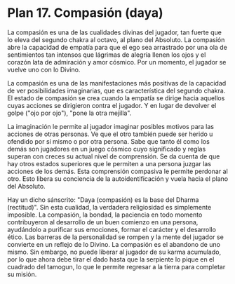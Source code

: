 # Plan 17. Compasión (daya)

La compasión es una de las cualidades divinas del jugador, tan fuerte que lo eleva del segundo chakra al octavo, al plano del Absoluto. La compasión abre la capacidad de empatía para que el ego sea arrastrado por una ola de sentimientos tan intensos que lágrimas de alegría llenen los ojos y el corazón lata de admiración y amor cósmico. Por un momento, el jugador se vuelve uno con lo Divino.

La compasión es una de las manifestaciones más positivas de la capacidad de ver posibilidades imaginarias, que es característica del segundo chakra. El estado de compasión se crea cuando la empatía se dirige hacia aquellos cuyas acciones se dirigieron contra el jugador. Y en lugar de devolver el golpe ("ojo por ojo"), "pone la otra mejilla".

La imaginación le permite al jugador imaginar posibles motivos para las acciones de otras personas. Ve que el otro también puede ser herido u ofendido por sí mismo o por otra persona. Sabe que tanto él como los demás son jugadores en un juego cósmico cuyo significado y reglas superan con creces su actual nivel de comprensión. Se da cuenta de que hay otros estados superiores que le permiten a una persona juzgar las acciones de los demás. Esta comprensión compasiva le permite perdonar al otro. Esto libera su conciencia de la autoidentificación y vuela hacia el plano del Absoluto.

Hay un dicho sánscrito: "Daya (compasión) es la base del Dharma (rectitud)". Sin esta cualidad, la verdadera religiosidad es simplemente imposible. La compasión, la bondad, la paciencia en todo momento contribuyeron al desarrollo de un buen comienzo en una persona, ayudándolo a purificar sus emociones, formar el carácter y el desarrollo ético. Las barreras de la personalidad se rompen y la mente del jugador se convierte en un reflejo de lo Divino. La compasión es el abandono de uno mismo. Sin embargo, no puede liberar al jugador de su karma acumulado, por lo que ahora debe tirar el dado hasta que la serpiente lo pique en el cuadrado del tamogun, lo que le permite regresar a la tierra para completar su misión.
